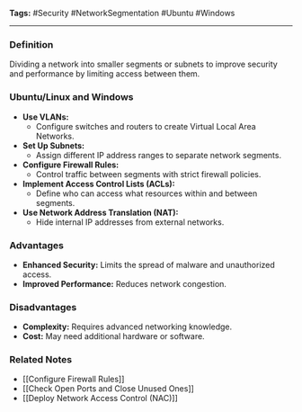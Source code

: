 **Tags:** #Security #NetworkSegmentation #Ubuntu #Windows

---

### **Definition**

Dividing a network into smaller segments or subnets to improve security and performance by limiting access between them.

### **Ubuntu/Linux and Windows**

- **Use VLANs:**
    - Configure switches and routers to create Virtual Local Area Networks.
- **Set Up Subnets:**
    - Assign different IP address ranges to separate network segments.
- **Configure Firewall Rules:**
    - Control traffic between segments with strict firewall policies.
- **Implement Access Control Lists (ACLs):**
    - Define who can access what resources within and between segments.
- **Use Network Address Translation (NAT):**
    - Hide internal IP addresses from external networks.

### **Advantages**

- **Enhanced Security:** Limits the spread of malware and unauthorized access.
- **Improved Performance:** Reduces network congestion.

### **Disadvantages**

- **Complexity:** Requires advanced networking knowledge.
- **Cost:** May need additional hardware or software.

### **Related Notes**

- [[Configure Firewall Rules]]
- [[Check Open Ports and Close Unused Ones]]
- [[Deploy Network Access Control (NAC)]]